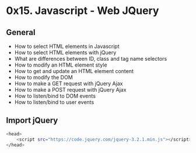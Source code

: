 # 0x15. Javascript - Web JQuery

## General
* How to select HTML elements in Javascript
* How to select HTML elements with jQuery
* What are differences between ID, class and tag name selectors
* How to modify an HTML element style
* How to get and update an HTML element content
* How to modify the DOM
* How to make a GET request with jQuery Ajax
* How to make a POST request with jQuery Ajax
* How to listen/bind to DOM events
* How to listen/bind to user events

## Import jQuery
```sh
<head>
    <script src="https://code.jquery.com/jquery-3.2.1.min.js"></script>
</head>
```